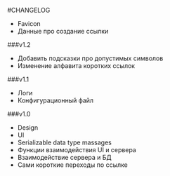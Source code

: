 #CHANGELOG

- Favicon
- Данные про создание ссылки

###v1.2 
- Добавить подсказки про допустимых символов
- Изменение алфавита коротких ссылок

###v1.1
- Логи
- Конфигурационный файл

###v1.0
- Design
- UI
- Serializable data type massages
- Функции взаимодействия UI и сервера
- Взаимодействие сервера и БД
- Сами короткие переходы по ссылке
